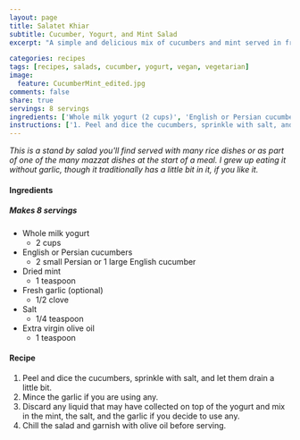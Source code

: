 ```yaml
---
layout: page
title: Salatet Khiar
subtitle: Cucumber, Yogurt, and Mint Salad
excerpt: "A simple and delicious mix of cucumbers and mint served in fresh yogurt and olive oil."

categories: recipes
tags: [recipes, salads, cucumber, yogurt, vegan, vegetarian]
image:
  feature: CucumberMint_edited.jpg
comments: false
share: true
servings: 8 servings
ingredients: ['Whole milk yogurt (2 cups)', 'English or Persian cucumbers (2 small Persian or 1 large English cucumber)', 'Dried mint (1 teaspoon)', 'Fresh garlic (optional) (1/2 clove)', 'Salt (1/4 teaspoon)', 'Extra virgin olive oil (1 teaspoon)']
instructions: ['1. Peel and dice the cucumbers, sprinkle with salt, and let them drain a little bit.', '2. Mince the garlic if you are using any.', '3. Discard any liquid that may have collected on top of the yogurt and mix in the mint, the salt, and the garlic if you decide to use any.  ', '4. Chill the salad and garnish with olive oil before serving.']
---
```




*This is a stand by salad you'll find served with many rice dishes or as part of one of the many mazzat dishes at the start of a meal. I grew up eating it without garlic, though it traditionally has a little bit in it, if you like it.*

#### Ingredients

##### Makes 8 servings

* Whole milk yogurt
    -  2 cups
* English or Persian cucumbers
    -  2 small Persian or 1 large English cucumber
* Dried mint
    - 1 teaspoon
* Fresh garlic (optional)
    - 1/2 clove
* Salt
    - 1/4 teaspoon
* Extra virgin olive oil
    - 1 teaspoon

#### Recipe

1. Peel and dice the cucumbers, sprinkle with salt, and let them drain a little bit.
2. Mince the garlic if you are using any.
3. Discard any liquid that may have collected on top of the yogurt and mix in the mint, the salt, and the garlic if you decide to use any.  
4. Chill the salad and garnish with olive oil before serving.
